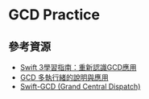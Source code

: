 # GCD Practice

## 參考資源
- [Swift 3學習指南：重新認識GCD應用](https://www.appcoda.com.tw/grand-central-dispatch)
- [GCD 多執行緒的說明與應用](https://franksios.medium.com/ios-gcd多執行緒的說明與應用-c69a68d01da1)
- [Swift-GCD (Grand Central Dispatch)](https://ithelp.ithome.com.tw/articles/10227071)
